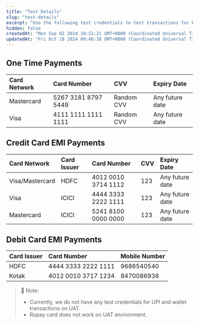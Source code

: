 ```yaml
---
title: "Test Details"
slug: "test-details"
excerpt: "Use the following test credentials to test transactions for both one-time and EMI payments."
hidden: false
createdAt: "Mon Sep 02 2024 10:51:21 GMT+0000 (Coordinated Universal Time)"
updatedAt: "Fri Oct 18 2024 09:46:38 GMT+0000 (Coordinated Universal Time)"
---
```

## One Time Payments

| Card Network | Card Number         | CVV        | Expiry Date     |
| :----------- | :------------------ | :--------- | :-------------- |
| Mastercard   | 5267 3181 8797 5449 | Random CVV | Any future date |
| Visa         | 4111 1111 1111 1111 | Random CVV | Any future date |

## Credit Card EMI Payments

| Card Network    | Card Issuer | Card Number         | CVV | Expiry Date     |
| :-------------- | :---------- | :------------------ | :-- | :-------------- |
| Visa/Mastercard | HDFC        | 4012 0010 3714 1112 | 123 | Any future date |
| Visa            | ICICI       | 4444 3333 2222 1111 | 123 | Any future date |
| Mastercard      | ICICI       | 5241 8100 0000 0000 | 123 | Any future date |

## Debit Card EMI Payments

| Card Issuer | Card Number         | Mobile Number |
| :---------- | :------------------ | :------------ |
| HDFC        | 4444 3333 2222 1111 | 9686540540    |
| Kotak       | 4012 0010 3717 1234 | 8470086938    |

> 📘 Note:
> 
> - Currently, we do not have any test credentials for UPI and wallet transactions on UAT.
> - Rupay card does not work on UAT environment.

